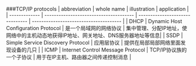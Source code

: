 ###TCP/IP protocols
| abbreviation  |         		whole name 			     |              illustration       |        		application       		|
| ------------- | -------------------------------------- | ------------------------------- | -------------------------------------- |
| DHCP 			| Dynamic Host Configuration Protocol	 | 是一个局域网的网络协议          | 集中管理、分配IP地址，使网络中的主机动态地获得IP地址、网关地址、DNS服务器地址等信息|
| SSDP 			| Simple Service Discovery Protocol      | 应用层协议			           | 提供在局部局部网络里面发现设备的几只   |
| ICMP 			| Internet Control Message Protocol      | TCP/IP协议族的一个子协议	       | 用于在IP主机、路由器之间传递控制消息   |